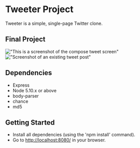 # Tweeter Project

Tweeter is a simple, single-page Twitter clone.

## Final Project

!["This is a screenshot of the compose tweet screen"](tweeter/Docs/TweeterComposeScreen.png)
!["Screenshot of an existing tweet post"](tweeter/Docs/TweeterPost.png)

## Dependencies

- Express
- Node 5.10.x or above
- body-parser
- chance
- md5

## Getting Started
- Install all dependencies (using the 'npm install' command).
- Go to <http://localhost:8080/> in your browser.
